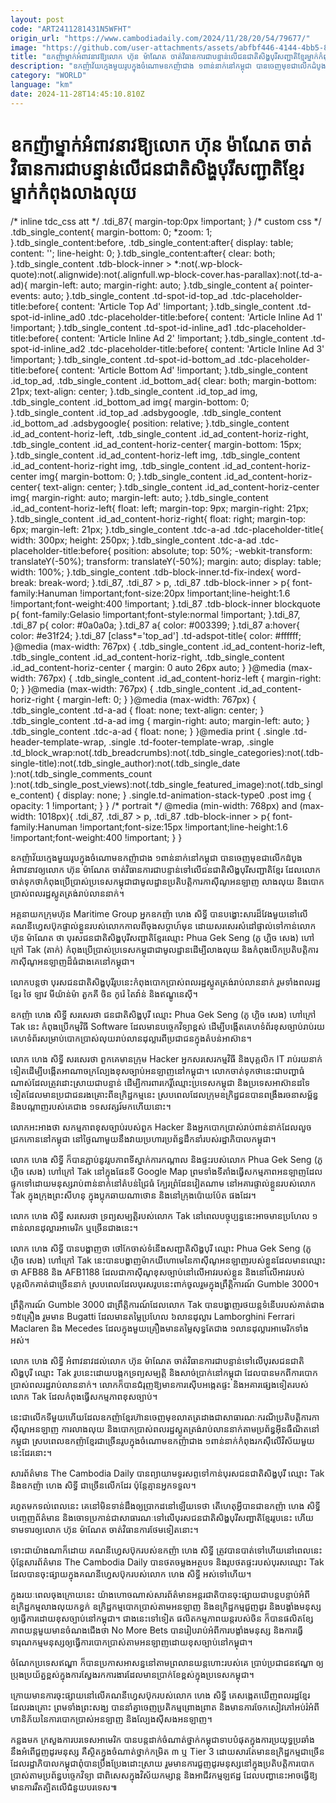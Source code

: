 ```yaml
---
layout: post
code: "ART2411281431N5WFHT"
origin_url: "https://www.cambodiadaily.com/2024/11/28/20/54/79677/"
image: "https://github.com/user-attachments/assets/abfbf446-4144-4bb5-80e5-90a4c1df6afd"
title: "ឧកញ៉ា​ម្នាក់​អំពាវនាវ​ឱ្យ​លោក ហ៊ុន ម៉ាណែត ចាត់​វិធានការ​ជាបន្ទាន់​លើ​ជនជាតិ​សិង្ហបុរី​សញ្ជាតិ​ខ្មែរ​ម្នាក់​កំពុង​លាង​លុយ"
description: "ឧកញ៉ា​វ័យក្មេង​មួយ​រូប​ក្នុង​ចំណោម​ឧកញ៉ា​ជាង ១​ពាន់​នាក់​នៅ​កម្ពុជា បាន​ចេញ​មុខ​ជា​លើកដំបូង​អំពាវនាវ​ឲ្យ​លោក ហ៊ុន ម៉ាណែត ចាត់​វិធានការ​ជាបន្ទាន់​ទៅ​លើ​ជនជាតិ​សិង្ហបុរី​សញ្ជាតិ​ខ្មែរ ដែល​លោក​ចាត់ទុក​ថា​កំពុង​ប្រើប្រាស់​ប្រទេស​កម្ពុជា​ជា​មូលដ្ឋាន​ប្រតិបត្តិការ​កាស៊ីណូ​អនឡាញ លាង​លុយ និង​បោកប្រាស់​ពលរដ្ឋ​ស្លូតត្រង់​រាប់​លាន​នាក់។"
category: "WORLD"
language: "km"
date: 2024-11-28T14:45:10.810Z
---
```


# ឧកញ៉ា​ម្នាក់​អំពាវនាវ​ឱ្យ​លោក ហ៊ុន ម៉ាណែត ចាត់​វិធានការ​ជាបន្ទាន់​លើ​ជនជាតិ​សិង្ហបុរី​សញ្ជាតិ​ខ្មែរ​ម្នាក់​កំពុង​លាង​លុយ

/\* inline tdc\_css att \*/ .tdi\_87{ margin-top:0px !important; } /\* custom css \*/ .tdb\_single\_content{ margin-bottom: 0; \*zoom: 1; }.tdb\_single\_content:before, .tdb\_single\_content:after{ display: table; content: ''; line-height: 0; }.tdb\_single\_content:after{ clear: both; }.tdb\_single\_content .tdb-block-inner > \*:not(.wp-block-quote):not(.alignwide):not(.alignfull.wp-block-cover.has-parallax):not(.td-a-ad){ margin-left: auto; margin-right: auto; }.tdb\_single\_content a{ pointer-events: auto; }.tdb\_single\_content .td-spot-id-top\_ad .tdc-placeholder-title:before{ content: 'Article Top Ad' !important; }.tdb\_single\_content .td-spot-id-inline\_ad0 .tdc-placeholder-title:before{ content: 'Article Inline Ad 1' !important; }.tdb\_single\_content .td-spot-id-inline\_ad1 .tdc-placeholder-title:before{ content: 'Article Inline Ad 2' !important; }.tdb\_single\_content .td-spot-id-inline\_ad2 .tdc-placeholder-title:before{ content: 'Article Inline Ad 3' !important; }.tdb\_single\_content .td-spot-id-bottom\_ad .tdc-placeholder-title:before{ content: 'Article Bottom Ad' !important; }.tdb\_single\_content .id\_top\_ad, .tdb\_single\_content .id\_bottom\_ad{ clear: both; margin-bottom: 21px; text-align: center; }.tdb\_single\_content .id\_top\_ad img, .tdb\_single\_content .id\_bottom\_ad img{ margin-bottom: 0; }.tdb\_single\_content .id\_top\_ad .adsbygoogle, .tdb\_single\_content .id\_bottom\_ad .adsbygoogle{ position: relative; }.tdb\_single\_content .id\_ad\_content-horiz-left, .tdb\_single\_content .id\_ad\_content-horiz-right, .tdb\_single\_content .id\_ad\_content-horiz-center{ margin-bottom: 15px; }.tdb\_single\_content .id\_ad\_content-horiz-left img, .tdb\_single\_content .id\_ad\_content-horiz-right img, .tdb\_single\_content .id\_ad\_content-horiz-center img{ margin-bottom: 0; }.tdb\_single\_content .id\_ad\_content-horiz-center{ text-align: center; }.tdb\_single\_content .id\_ad\_content-horiz-center img{ margin-right: auto; margin-left: auto; }.tdb\_single\_content .id\_ad\_content-horiz-left{ float: left; margin-top: 9px; margin-right: 21px; }.tdb\_single\_content .id\_ad\_content-horiz-right{ float: right; margin-top: 6px; margin-left: 21px; }.tdb\_single\_content .tdc-a-ad .tdc-placeholder-title{ width: 300px; height: 250px; }.tdb\_single\_content .tdc-a-ad .tdc-placeholder-title:before{ position: absolute; top: 50%; -webkit-transform: translateY(-50%); transform: translateY(-50%); margin: auto; display: table; width: 100%; }.tdb\_single\_content .tdb-block-inner.td-fix-index{ word-break: break-word; }.tdi\_87, .tdi\_87 > p, .tdi\_87 .tdb-block-inner > p{ font-family:Hanuman !important;font-size:20px !important;line-height:1.6 !important;font-weight:400 !important; }.tdi\_87 .tdb-block-inner blockquote p{ font-family:Gelasio !important;font-style:normal !important; }.tdi\_87, .tdi\_87 p{ color: #0a0a0a; }.tdi\_87 a{ color: #003399; }.tdi\_87 a:hover{ color: #e31f24; }.tdi\_87 \[class\*='top\_ad'\] .td-adspot-title{ color: #ffffff; }@media (max-width: 767px) { .tdb\_single\_content .id\_ad\_content-horiz-left, .tdb\_single\_content .id\_ad\_content-horiz-right, .tdb\_single\_content .id\_ad\_content-horiz-center { margin: 0 auto 26px auto; } }@media (max-width: 767px) { .tdb\_single\_content .id\_ad\_content-horiz-left { margin-right: 0; } }@media (max-width: 767px) { .tdb\_single\_content .id\_ad\_content-horiz-right { margin-left: 0; } }@media (max-width: 767px) { .tdb\_single\_content .td-a-ad { float: none; text-align: center; } .tdb\_single\_content .td-a-ad img { margin-right: auto; margin-left: auto; } .tdb\_single\_content .tdc-a-ad { float: none; } }@media print { .single .td-header-template-wrap, .single .td-footer-template-wrap, .single .td\_block\_wrap:not(.tdb\_breadcrumbs):not(.tdb\_single\_categories):not(.tdb-single-title):not(.tdb\_single\_author):not(.tdb\_single\_date ):not(.tdb\_single\_comments\_count ):not(.tdb\_single\_post\_views):not(.tdb\_single\_featured\_image):not(.tdb\_single\_content) { display: none; } .single.td-animation-stack-type0 .post img { opacity: 1 !important; } } /\* portrait \*/ @media (min-width: 768px) and (max-width: 1018px){ .tdi\_87, .tdi\_87 > p, .tdi\_87 .tdb-block-inner > p{ font-family:Hanuman !important;font-size:15px !important;line-height:1.6 !important;font-weight:400 !important; } }

ឧកញ៉ា​វ័យក្មេង​មួយ​រូប​ក្នុង​ចំណោម​ឧកញ៉ា​ជាង ១​ពាន់​នាក់​នៅ​កម្ពុជា បាន​ចេញ​មុខ​ជា​លើកដំបូង​អំពាវនាវ​ឲ្យ​លោក ហ៊ុន ម៉ាណែត ចាត់​វិធានការ​ជាបន្ទាន់​ទៅ​លើ​ជនជាតិ​សិង្ហបុរី​សញ្ជាតិ​ខ្មែរ ដែល​លោក​ចាត់ទុក​ថា​កំពុង​ប្រើប្រាស់​ប្រទេស​កម្ពុជា​ជា​មូលដ្ឋាន​ប្រតិបត្តិការ​កាស៊ីណូ​អនឡាញ លាង​លុយ និង​បោកប្រាស់​ពលរដ្ឋ​ស្លូតត្រង់​រាប់​លាន​នាក់។

អគ្គនាយក​ក្រុមហ៊ុន Maritime Group អ្នកឧកញ៉ា ហេង សិទ្ធី បាន​បង្ហោះ​សារ​ដ៏​វែង​មួយ​នៅ​លើ​គណនី​ហ្វេសប៊ុក​ផ្ទាល់​ខ្លួន​របស់​លោក​កាលពី​ចុង​សប្តាហ៍​មុន ដោយ​សរសេរ​សំដៅ​ផ្ទាល់​ទៅ​កាន់​លោក ហ៊ុន ម៉ាណែត ថា បុរស​ជនជាតិ​សិង្ហបុរី​សញ្ជាតិ​ខ្មែរ​ឈ្មោះ Phua Gek Seng (ភូ ហ្គិច សេង) ហៅ​ក្រៅ Tak (តាក់) កំពុង​ប្រើប្រាស់​ប្រទេស​កម្ពុជា​ជា​មូលដ្ឋាន​ដើម្បី​លាង​លុយ និង​កំពុង​បើក​ប្រតិបត្តិការ​កាស៊ីណូ​អនឡាញ​ដ៏​ធំ​ជាងគេ​នៅ​កម្ពុជា។

លោក​បន្ត​ថា បុរស​ជនជាតិ​សិង្ហបុរី​រូប​នេះ​កំពុង​បោកប្រាស់​ពលរដ្ឋ​ស្លូតត្រង់​រាប់​លាន​នាក់ រួម​ទាំង​ពលរដ្ឋ​ខ្មែរ ថៃ ឡាវ មីយ៉ាន់ម៉ា តួកគី ចិន កូរ៉េ តៃវ៉ាន់ និង​ឥណ្ឌូនេស៊ី។

ឧកញ៉ា ហេង សិទ្ធី សរសេរ​ថា ជនជាតិ​សិង្ហបុរី ឈ្មោះ Phua Gek Seng (ភូ ហ្គិច សេង) ហៅ​ក្រៅ Tak នេះ កំពុង​ប្រើ​កម្មវិធី Software ដែល​មាន​បច្ចេកវិទ្យា​ខ្ពស់ ដើម្បី​បង្កើត​គេហទំព័រ​ខុស​ច្បាប់​រាប់​រយ​គេហទំព័រ​សម្រាប់​បោកប្រាស់​លុយ​រាប់​លាន​ដុល្លារ​ពី​ប្រជាជន​ក្នុង​តំបន់​អាស៊ាន។

លោក ហេង សិទ្ធី សរសេរ​ថា ពួកគេ​មាន​ក្រុម Hacker អ្នក​សរសេរ​កម្មវិធី និង​បុគ្គលិក IT រាប់​រយ​នាក់​ទៀត​ដើម្បី​បង្កើត​អាណាចក្រ​ល្បែង​ខុស​ច្បាប់​អនឡាញ​នៅ​កម្ពុជា។ លោក​ចាត់ទុក​ថា​នេះ​ជា​បញ្ហា​ធំ​ណាស់​ដែល​ត្រូវ​ដោះស្រាយ​ជាបន្ទាន់ ដើម្បី​ការពារ​កេរ្តិ៍ឈ្មោះ​ប្រទេស​កម្ពុជា និង​ប្រទេស​អាស៊ាន​ដទៃ​ទៀត​ដែល​មាន​ប្រជាជន​រងគ្រោះ​ពី​ឧក្រិដ្ឋកម្ម​នេះ ស្រប​ពេល​ដែល​ក្រុម​ឧក្រិដ្ឋជន​បាន​ពង្រឹង​រចនាសម្ព័ន្ធ និង​បណ្ដាញ​របស់​គេ​ជាង ១​ទសវត្សរ៍​មក​ហើយ​នោះ។

លោក​អះអាង​ថា សកម្មភាព​ខុស​ច្បាប់​របស់​ពួក Hacker និង​អ្នក​បោកប្រាស់​រាប់​ពាន់​នាក់​ដែល​លួច​ជ្រកកោន​នៅ​កម្ពុជា នៅ​ថ្ងៃ​ណា​មួយ​នឹង​វាយប្រហារ​ប្រព័ន្ធ​ដឹកនាំ​របស់​រដ្ឋាភិបាល​កម្ពុជា។

លោក ហេង សិទ្ធី ក៏​បាន​ភ្ជាប់​នូវ​រូបភាព​ទីស្នាក់ការ​កណ្តាល និង​ផ្ទះ​របស់​លោក Phua Gek Seng (ភូ ហ្គិច សេង) ហៅ​ក្រៅ Tak នៅ​ក្នុង​ផែនទី Google Map ព្រមទាំង​ទីតាំង​ធ្វើ​សកម្មភាព​អនឡាញ​ដែល​ផ្ទុក​ទៅ​ដោយ​មនុស្ស​រាប់​ពាន់​នាក់​នៅ​តំបន់​ជ្រៃធំ ក្បែរ​ព្រំដែន​វៀតណាម នៅ​អគារ​ផ្ទាល់​ខ្លួន​របស់​លោក Tak ក្នុង​ក្រុង​ព្រះសីហនុ ក្នុង​ប្លុក​ឆាយណាថោន និង​នៅ​ក្រុង​ប៉ោយប៉ែត ផង​ដែរ។

លោក ហេង សិទ្ធី សរសេរ​ថា ទ្រព្យសម្បត្តិ​របស់​លោក Tak នៅ​ពេល​បច្ចុប្បន្ន​នេះ​អាច​មាន​ប្រហែល ១​ពាន់​លាន​ដុល្លារ​អាមេរិក ឬ​ច្រើន​ជាង​នេះ។

លោក ហេង សិទ្ធី បាន​បង្ហាញ​ថា ថៅកែ​ចាស់​ទំនើង​សញ្ជាតិ​សិង្ហបុរី ឈ្មោះ Phua Gek Seng (ភូ ហ្គិច សេង) ហៅ​ក្រៅ Tak នេះ​បាន​បង្ហាញ​ម៉ាក​យីហោ​មេ​នៃ​កាស៊ីណូ​អនឡាញ​របស់​ខ្លួន​ដែល​មាន​ឈ្មោះ​ថា AFB88 និង AFB1188 ដែល​ជា​កាស៊ីណូ​ខុស​ច្បាប់​នៅ​លើ​អាវ​របស់​ខ្លួន និង​នៅ​លើ​អាវ​របស់​បុគ្គលិក​គាត់​ជាច្រើន​នាក់ ស្រប​ពេល​ដែល​បុរស​រូប​នេះ​ពាក់​ចូលរួម​ក្នុង​ព្រឹត្តិការណ៍ Gumble 3000។

ព្រឹត្តិការណ៍ Gumble 3000 ជា​ព្រឹត្តិការណ៍​ដែល​លោក Tak បាន​បង្ហាញ​រថយន្ត​ទំនើប​របស់​គាត់​ជាង ១៥​គ្រឿង រួម​មាន Bugatti ដែល​មាន​តម្លៃ​ប្រហែល ៦​លាន​ដុល្លារ Lamborghini Ferrari Maclaren និង Mecedes ដែល​ក្នុង​មួយ​គ្រឿង​មាន​តម្លៃ​សុទ្ធតែ​ជាង ១​លាន​ដុល្លារ​អាមេរិក​ទាំងអស់។

លោក ហេង សិទ្ធី អំពាវនាវ​ដល់​លោក ហ៊ុន ម៉ាណែត ចាត់​វិធានការ​ជាបន្ទាន់​ទៅ​លើ​បុរស​ជនជាតិ​សិង្ហបុរី ឈ្មោះ Tak រូប​នេះ​ដោយ​បង្កក​ទ្រព្យសម្បត្តិ និង​សាច់ប្រាក់​នៅ​កម្ពុជា ដែល​បាន​មកពី​ការ​បោកប្រាស់​ពលរដ្ឋ​រាប់​លាន​នាក់។ លោក​ក៏​បាន​ជំរុញ​ឱ្យ​មាន​ការ​ស៊ើបអង្កេត​ផ្ទះ និង​អគារ​ផ្សេង​ទៀត​របស់​លោក Tak ដែល​កំពុង​ធ្វើ​សកម្មភាព​ខុស​ច្បាប់។

នេះ​ជា​លើក​ទី​មួយ​ហើយ​ដែល​ឧកញ៉ា​ខ្មែរ​ហ៊ាន​ចេញ​មុខ​លាតត្រដាង​ជា​សាធារណៈ​ករណី​ប្រតិបត្តិការ​កាស៊ីណូ​អនឡាញ ការ​លាង​លុយ និង​បោកប្រាស់​ពលរដ្ឋ​ស្លូតត្រង់​រាប់​លាន​នាក់​តាម​ប្រព័ន្ធ​អ៊ីនធឺណិត​នៅ​កម្ពុជា ស្រប​ពេល​ឧកញ៉ា​ខ្មែរ​ជាច្រើន​រូប​ក្នុង​ចំណោម​ឧកញ៉ា​ជាង ១​ពាន់​នាក់​កំពុង​រកស៊ី​លើ​វិស័យ​មួយ​នេះ​ដែរ​នោះ។

សារព័ត៌មាន The Cambodia Daily បាន​ព្យាយាម​ទូរសព្ទ​ទៅ​កាន់​បុរស​ជនជាតិ​សិង្ហបុរី ឈ្មោះ Tak និង​ឧកញ៉ា ហេង សិទ្ធី ជាច្រើន​លើក​ដែរ ប៉ុន្តែ​គ្មាន​អ្នក​ទទួល។

រហូត​មក​ទល់​ពេលនេះ គេ​នៅ​មិន​ទាន់​ដឹង​ឲ្យ​ប្រាកដ​នៅឡើយ​ទេ​ថា តើ​ហេតុ​អ្វី​បាន​ជា​ឧកញ៉ា ហេង សិទ្ធី បញ្ចេញ​ព័ត៌មាន និង​ចោទប្រកាន់​ជា​សាធារណៈ​ទៅ​លើ​បុរស​ជនជាតិ​សិង្ហបុរី​សញ្ជាតិ​ខ្មែរ​រូប​នេះ ហើយ​ទាមទារ​ឲ្យ​លោក ហ៊ុន ម៉ាណែត ចាត់​វិធានការ​ថែម​ទៀត​នោះ។

ទោះជា​យ៉ាងណា​ក៏ដោយ គណនី​ហ្វេសប៊ុក​របស់​ឧកញ៉ា ហេង សិទ្ធី ត្រូវ​បាន​បាត់​ទៅ​ហើយ​នៅ​ពេលនេះ ប៉ុន្តែ​សារព័ត៌មាន The Cambodia Daily បាន​ថត​ចម្លង​អត្ថបទ និង​រូបថត​ផ្ទះ​របស់​បុរស​ឈ្មោះ Tak ដែល​បាន​ចុះផ្សាយ​ក្នុង​គណនី​ហ្វេសប៊ុក​របស់​លោក ហេង សិទ្ធី អស់​ទៅ​ហើយ។

ក្នុង​រយៈពេល​ចុងក្រោយ​នេះ យ៉ាងហោចណាស់​សារព័ត៌មាន​អន្តរជាតិ​បាន​ចុះផ្សាយ​ជា​បន្តបន្ទាប់​អំពី​ឧក្រិដ្ឋកម្ម​លាង​លុយ​កខ្វក់ ឧក្រិដ្ឋកម្ម​បោកប្រាស់​តាម​អនឡាញ និង​ឧក្រិដ្ឋកម្ម​ជួញដូរ និង​បង្ខាំង​មនុស្ស​ឲ្យ​ធ្វើការ​ដោយ​ខុស​ច្បាប់​នៅ​កម្ពុជា។ ជាង​នេះ​ទៅ​ទៀត ផលិតកម្ម​ភាពយន្ត​របស់​ចិន ក៏​បាន​ផលិត​ខ្សែភាពយន្ត​មួយ​មាន​ចំណងជើង​ថា No More Bets បាន​រៀបរាប់​អំពី​ការ​បង្ខាំង​មនុស្ស និង​ការ​ធ្វើ​ទារុណកម្ម​មនុស្ស​ឲ្យ​ធ្វើការ​បោកប្រាស់​តាម​អនឡាញ​ដោយ​ខុស​ច្បាប់​នៅ​កម្ពុជា។

ចំណែក​ប្រទេស​ឥណ្ឌា ក៏​បាន​ប្រកាស​អាសន្ន​នៅ​តាម​ព្រលាន​យន្តហោះ​របស់​គេ ប្រាប់​ប្រជាជន​ឥណ្ឌា ឲ្យ​ប្រុងប្រយ័ត្ន​ខ្ពស់​ក្នុង​ការ​ស្វែងរក​ការងារ​ដែល​មាន​ប្រាក់ខែ​ខ្ពស់​ក្នុង​ប្រទេស​កម្ពុជា។

ក្រោយ​មាន​ការ​ចុះផ្សាយ​នៅ​លើ​គណនី​ហ្វេសប៊ុក​របស់​លោក ហេង សិទ្ធី គេ​សង្កេត​ឃើញ​ពលរដ្ឋ​ខ្មែរ​ដែល​រងគ្រោះ ព្រមទាំង​ព្រះសង្ឃ បាន​នាំគ្នា​ចេញ​ប្រតិកម្ម​ព្រោងព្រាត និង​មាន​ការ​ចែក​សៀវភៅ​អប់រំ​អំពី​ហានិភ័យ​នៃ​ការ​បោកប្រាស់​អនឡាញ និង​ល្បែងស៊ីសង​អនឡាញ។

កន្លង​មក ក្រសួង​ការបរទេស​អាមេរិក បាន​បន្ត​ដាក់​ចំណាត់ថ្នាក់​កម្ពុជា​ទាប​បំផុត​ក្នុង​ការ​ប្រយុទ្ធ​ប្រឆាំង​នឹង​អំពើ​ជួញដូរ​មនុស្ស គឺ​ស្ថិត​ក្នុង​ចំណាត់ថ្នាក់​កម្រិត ៣ ឬ Tier 3 ដោយសារតែ​មាន​ឧក្រិដ្ឋកម្ម​ជាច្រើន​ដែល​រដ្ឋាភិបាល​កម្ពុជា​ពុំ​បាន​ប្រឹងប្រែង​ដោះស្រាយ រួម​មាន​ការ​ជួញដូរ​មនុស្ស​នៅ​ក្នុង​ប្រតិបត្តិការ​បោកប្រាស់​តាម​ប្រព័ន្ធ​បច្ចេកវិទ្យា ជាពិសេស​ក្នុង​វិស័យ​កម្សាន្ត និង​អាជីវកម្ម​ឡឥដ្ឋ ដែល​បញ្ហា​នេះ​អាច​ធ្វើ​ឱ្យ​មាន​ការ​រឹតត្បិត​លើ​ជំនួយ​បរទេស៕